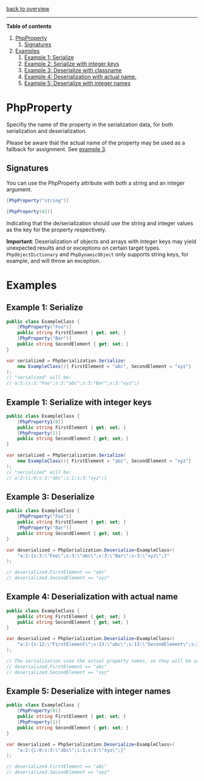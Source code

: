 [back to overview](../README.md)

---

**Table of contents**
1. [PhpProperty](#PhpProperty)
	1. [Signatures](#signatures)
1. [Examples](#Examples)
	1. [Example 1: Serialize](#Example-1:-Serialize)
	2. [Example 2: Serialize with integer keys](#Example-1:-Serialize)
	3. [Example 3: Deserialize with classname](#Example-3:-Deserialize)
	4. [Example 4: Deserialization with actual name.](#Example-4:-Deserialization-with-actual-name)
	4. [Example 5: Deserialize with integer names](#Example-5:-Deserialize-with-integer-names)


# PhpProperty

Specifiy the name of the property in the serialization data, for both serialization and deserialization.

Please be aware that the actual name of the property may be used as a fallback for assignment. See [example 3](#Example-1:-Deserialize-with-actual-name).

## Signatures

You can use the PhpProperty attribute with both a string and an integer argument.

```cs
[PhpProperty("string")]
```

```cs
[PhpProperty(42)]
```

Indicating that the de/serialization should use the string and integer values as the key for the property respectively.

**Important**:
Deserialization of objects and arrays with integer keys may yield unexpected results and or exceptions on certain target types. `PhpObjectDictionary` and `PhpDynamicObject` only supports string keys, for example, and will throw an exception.

# Examples

## Example 1: Serialize


```C#
public class ExampleClass {
	[PhpProperty("Foo")]
	public string FirstElement { get; set; }
	[PhpProperty("Bar")]
	public string SecondElement { get; set; }
}

var serialized = PhpSerialization.Serialize(
	new ExampleClass(){ FirstElement = "abc", SecondElement = "xyz"}
);
// "serialized" will be:
// a:2:{s:3:"Foo";s:3:"abc";s:3:"Bar";s:3:"xyz";}
```

## Example 1: Serialize with integer keys


```C#
public class ExampleClass {
	[PhpProperty1(0)]
	public string FirstElement { get; set; }
	[PhpProperty(1)]
	public string SecondElement { get; set; }
}

var serialized = PhpSerialization.Serialize(
	new ExampleClass(){ FirstElement = "abc", SecondElement = "xyz"}
);
// "serialized" will be:
// a:2:{i:0;s:3:"abc";i:1;s:3:"xyz";}
```


## Example 3: Deserialize

```C#
public class ExampleClass {
	[PhpProperty("Foo")]
	public string FirstElement { get; set; }
	[PhpProperty("Bar")]
	public string SecondElement { get; set; }
}

var deserialized = PhpSerialization.Deserialize<ExampleClass>(
	"a:2:{s:3:\"Foo\";s:3:\"abc\";s:3:\"Bar\";s:3:\"xyz\";}"
);

// deserialized.FirstElement == "abc"
// deserialized.SecondElement == "xyz"
```

## Example 4: Deserialization with actual name

```C#
public class ExampleClass {
	public string FirstElement { get; set; }
	public string SecondElement { get; set; }
}

var deserialized = PhpSerialization.Deserialize<ExampleClass>(
	"a:2:{s:12:\"FirstElement\";s:13:\"abc\";s:13:\"SecondElement\";s:3:\"xyz\";}"
);

// The serialization uses the actual property names, so they will be used for assignment. Hence:
// deserialized.FirstElement == "abc"
// deserialized.SecondElement == "xyz"
```

## Example 5: Deserialize with integer names

```C#
public class ExampleClass {
	[PhpProperty(0)]
	public string FirstElement { get; set; }
	[PhpProperty(1)]
	public string SecondElement { get; set; }
}

var deserialized = PhpSerialization.Deserialize<ExampleClass>(
	"a:2:{i:0;s:3:\"abc\";i:1;s:3:\"xyz\";}"
);

// deserialized.FirstElement == "abc"
// deserialized.SecondElement == "xyz"
```
